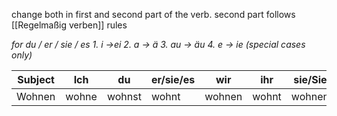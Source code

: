 change both in first and second part of the verb.
second part follows [[Regelmaßig verben]] rules

*for du / er / sie / es* 
*1. i ->ei
2. a -> ä
3. au -> äu
4. e -> ie (special cases only)*


|Subject|Ich|du|er/sie/es|wir|ihr|sie/Sie |
|-------|---|--|---------|---|----|--------|
|Wohnen |wohne|wohnst|wohnt|wohnen|wohnt|wohnen|